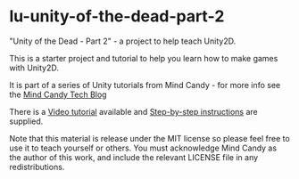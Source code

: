 lu-unity-of-the-dead-part-2
===========================

"Unity of the Dead - Part 2" - a project to help teach Unity2D.

This is a starter project and tutorial to help you learn how to make games with Unity2D.

It is part of a series of Unity tutorials from Mind Candy - for more info see the [Mind Candy Tech Blog](http://tech.mindcandy.com/)

There is a [Video tutorial](http://www.youtube.com/watch?v=PKRyl7yiALo) available and [Step-by-step instructions](UnityTutorialUnityoftheDeadPart2(1).pdf) are supplied.

Note that this material is release under the MIT license so please feel free to use it to teach yourself or others. You must acknowledge Mind Candy as the author of this work, and include the relevant LICENSE file in any redistributions.
